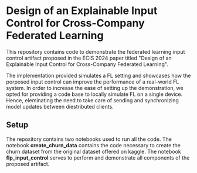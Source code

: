 # Design of an Explainable Input Control for Cross-Company Federated Learning

This repository contains code to demonstrate the federated learning input control artifact proposed in the ECIS 2024 paper titled "Design of an Explainable Input Control for Cross-Company Federated Learning".

The implementation provided simulates a FL setting and showcases how the porposed input control can improve the performance of a real-world FL system.
In order to increase the ease of setting up the demonstration, we opted for providing a code base to locally simulate FL on a single device. Hence, eleminating the need to take care of sending and synchronizing model updates between diestributed clients.

## Setup
The repository contains two notebooks used to run all the code.
The notebook **create_churn_data** contains the code necessary to create the churn dataset from the original dataset offered on kaggle.
The notebook **flp_input_control** serves to perform and demonstrate all components of the proposed artifact.

